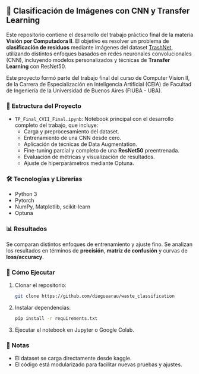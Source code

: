 
## 🧠 Clasificación de Imágenes con CNN y Transfer Learning

Este repositorio contiene el desarrollo del trabajo práctico final de la materia **Visión por Computadora II**. El objetivo es resolver un problema de **clasificación de residuos** mediante imágenes del dataset [TrashNet](https://www.kaggle.com/datasets/feyzazkefe/trashnet/data), utilizando distintos enfoques basados en redes neuronales convolucionales (CNN), incluyendo modelos personalizados y técnicas de **Transfer Learning** con ResNet50.

Este proyecto formó parte del trabajo final del curso de Computer Vision II, de la Carrera de Especialización en Inteligencia Artificial (CEIA) de Facultad de Ingeniería de la Universidad de Buenos Aires (FIUBA - UBA).

### 📁 Estructura del Proyecto

- `TP_Final_CVII_Final.ipynb`: Notebook principal con el desarrollo completo del trabajo, que incluye:
  - Carga y preprocesamiento del dataset.
  - Entrenamiento de una CNN desde cero.
  - Aplicación de técnicas de Data Augmentation.
  - Fine-tuning parcial y completo de una **ResNet50** preentrenada.
  - Evaluación de métricas y visualización de resultados.
  - Ajuste de hiperparámetros mediante Optuna.

### 🛠️ Tecnologías y Librerías

- Python 3
- Pytorch
- NumPy, Matplotlib, scikit-learn
- Optuna

### 📊 Resultados

Se comparan distintos enfoques de entrenamiento y ajuste fino. Se analizan los resultados en términos de **precisión**, **matriz de confusión** y curvas de **loss/accuracy**.

### 🚀 Cómo Ejecutar

1. Clonar el repositorio:
   ```bash
   git clone https://github.com/dieguearau/waste_classification
   ```
2. Instalar dependencias:
   ```bash
   pip install -r requirements.txt
   ```
3. Ejecutar el notebook en Jupyter o Google Colab.

### 📌 Notas

- El dataset se carga directamente desde kaggle.
- El código está modularizado para facilitar nuevas pruebas y ajustes.
